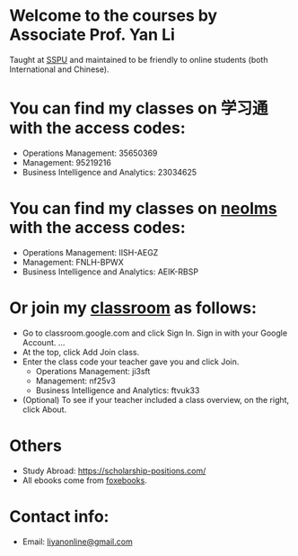 # Welcome to the courses by Associate Prof. Yan Li
Taught at [SSPU](http://en.sspu.edu.cn/2018/) and maintained to be friendly to online students (both International and Chinese).

# You can find my classes on 学习通 with the access codes:
* Operations  Management: 35650369
* Management: 95219216
* Business Intelligence and Analytics: 23034625

# You can find my classes on [neolms](http://liyanonline.neolms.com) with the access codes:
* Operations  Management: IISH-AEGZ
* Management: FNLH-BPWX
* Business Intelligence and Analytics: AEIK-RBSP

# Or join my [classroom](http://classroom.google.com) as follows:
* Go to classroom.google.com and click Sign In. Sign in with your Google Account. ...
* At the top, click Add Join class.
* Enter the class code your teacher gave you and click Join. 
    * Operations  Management: ji3sft
    * Management: nf25v3
    * Business Intelligence and Analytics: ftvuk33
* (Optional) To see if your teacher included a class overview, on the right, click About.

# Others
* Study Abroad: https://scholarship-positions.com/
* All ebooks come from [foxebooks](http://www.foxebook.net).

# Contact info:
* Email: liyanonline@gmail.com

